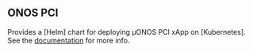 <!--
SPDX-FileCopyrightText: 2019-present Open Networking Foundation <info@opennetworking.org>

SPDX-License-Identifier: Apache-2.0
-->

## ONOS PCI

Provides a [Helm] chart for deploying µONOS PCI xApp on [Kubernetes].
See the [documentation](https://docs.onosproject.org/onos-ran/docs/deployment/) for more info.
